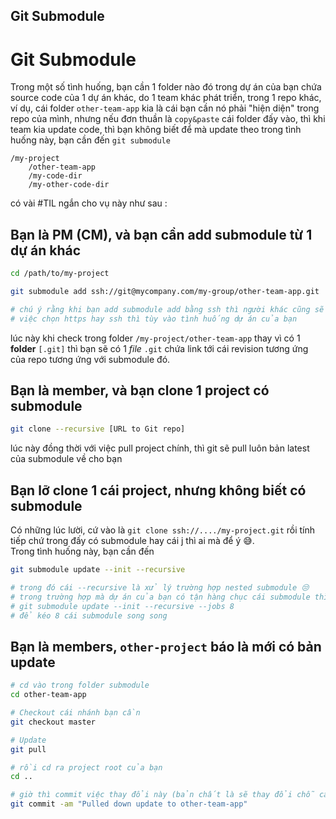 ## Git Submodule

# Git Submodule 

Trong một số tình huống, bạn cần 1 folder nào đó trong dự án của bạn chứa source code của 1 dự án khác, do 1 team khác phát triển, trong 1 repo khác, 
ví dụ, cái folder `other-team-app` kia là cái bạn cần nó phải "hiện diện" trong repo của mình, nhưng nếu đơn thuần là `copy&paste` cái folder đấy vào, thì khi team kia update code, thì bạn không biết để mà update theo 
trong tình huống này, bạn cần đến `git submodule`
```
/my-project
    /other-team-app
    /my-code-dir 
    /my-other-code-dir 
```
có vài #TIL ngắn cho vụ này như sau : 

## Bạn là PM (CM), và bạn cần add submodule từ 1 dự án khác 

```bash
cd /path/to/my-project

git submodule add ssh://git@mycompany.com/my-group/other-team-app.git 

# chú ý rằng khi bạn add submodule add bằng ssh thì người khác cũng sẽ phải pull bằng ssh,
# việc chọn https hay ssh thì tùy vào tình huống dự án của bạn 
```

lúc này khi check trong folder `/my-project/other-team-app` thay vì có  1 **folder** `[.git]` thì bạn sẽ có 1 _file_ `.git` chứa link tới cái revision tương ứng của repo tương ứng với submodule đó.  


## Bạn là member, và bạn clone 1 project có submodule 

```bash 
git clone --recursive [URL to Git repo]
```

lúc này đồng thời với việc pull project chính, thì git sẽ pull luôn bản latest của submodule về cho bạn 

## Bạn lỡ clone 1 cái project, nhưng không biết có submodule 

Có những lúc lười, cứ vào là `git clone ssh://..../my-project.git` rồi tính tiếp chứ trong đấy có submodule hay cái j thì ai mà để ý 😅.  
Trong tình huống này, bạn cần đến 

```bash
git submodule update --init --recursive 

# trong đó cái --recursive là xử lý trường hợp nested submodule 😒
# trong trường hợp mà dự án của bạn có tận hàng chục cái submodule thì có thể dùng: 
# git submodule update --init --recursive --jobs 8 
# để kéo 8 cái submodule song song 
```

## Bạn là members, `other-project` báo là mới có bản update

```bash 
# cd vào trong folder submodule 
cd other-team-app

# Checkout cái nhánh bạn cần 
git checkout master

# Update
git pull

# rồi cd ra project root của bạn 
cd ..

# giờ thì commit việc thay đổi này (bản chất là sẽ thay đổi chỗ cái file .git trong folder `/other-team-app` kia 
git commit -am "Pulled down update to other-team-app"
```
